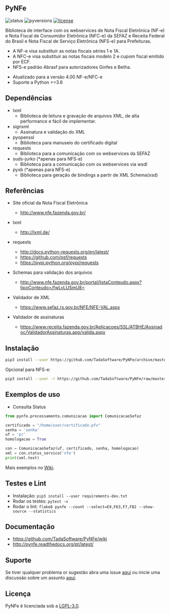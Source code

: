 ## PyNFe

![status](https://img.shields.io/badge/status-stable-green.svg) ![pyversions](https://img.shields.io/badge/Python-3.6%2B-blue.svg) [![license](https://img.shields.io/github/license/TadaSoftware/PyNFe)](https://github.com/TadaSoftware/PyNFe/blob/master/LICENSE)


Biblioteca de interface com os webservices de Nota Fiscal Eletrônica (NF-e) e Nota Fiscal de Consumidor Eletrônica (NFC-e) da SEFAZ e Receita Federal do Brasil e Nota Fiscal de Serviço Eletrônica (NFS-e) para Prefeituras.

- A NF-e visa substituir as notas fiscais séries 1 e 1A.
- A NFC-e visa substituir as notas fiscais modelo 2 e cupom fiscal emitido por ECF.
- NFS-e padrão Abrasf para autorizadores Ginfes e Betha.

* Atualizado para a versão 4.00 NF-e/NFC-e
* Suporte a Python >=3.6


Dependências
------------

- lxml
  - Biblioteca de leitura e gravação de arquivos XML, de alta performance e fácil de implementar.
- signxml
  - Assinatura e validação do XML
- pyopenssl
  - Biblioteca para manuseio do certificado digital
- requests
  - Biblioteca para a comunicação com os webservices da SEFAZ
- suds-jurko (*apenas para NFS-e)
  - Biblioteca para a comunicação com os webservices via wsdl
- pyxb (*apenas para NFS-e)
  - Biblioteca para geração de bindings a partir de XML Schema(xsd)

Referências
-----------

- Site oficial da Nota Fiscal Eletrônica
  - http://www.nfe.fazenda.gov.br/

- lxml
  - http://lxml.de/

- requests
  - http://docs.python-requests.org/en/latest/
  - https://github.com/psf/requests
  - https://pypi.python.org/pypi/requests

- Schemas para validação dos arquivos
  - http://www.nfe.fazenda.gov.br/portal/listaConteudo.aspx?tipoConteudo=/fwLvLUSmU8=

- Validador de XML
  - https://www.sefaz.rs.gov.br/NFE/NFE-VAL.aspx

- Validador de assinaturas
  - https://www.receita.fazenda.gov.br/Aplicacoes/SSL/ATBHE/Assinadoc/ValidadorAssinaturas.app/valida.aspx

Instalação
-----------

```sh
pip3 install --user https://github.com/TadaSoftware/PyNFe/archive/master.zip
```

Opcional para NFS-e:

```sh
pip3 install --user -r https://github.com/TadaSoftware/PyNFe/raw/master/requirements-nfse.txt
```

Exemplos de uso
-----------
  - Consulta Status

```python
from pynfe.processamento.comunicacao import ComunicacaoSefaz

certificado = "/home/user/certificado.pfx"
senha = 'senha'
uf = 'pr'
homologacao = True

con = ComunicacaoSefaz(uf, certificado, senha, homologacao)
xml = con.status_servico('nfe')
print(xml.text)
```

  Mais exemplos no [Wiki](https://github.com/TadaSoftware/PyNFe/wiki).


Testes e Lint
-----------

 * Instalação: `pip3 install --user requirements-dev.txt`
 * Rodar os testes: `pytest -v`
 * Rodar o lint: `flake8 pynfe --count --select=E9,F63,F7,F82 --show-source --statistics`


Documentação
-----------
- https://github.com/TadaSoftware/PyNFe/wiki
- http://pynfe.readthedocs.org/pt/latest/


Suporte
-----------
Se tiver qualquer problema or sugestão abra uma issue [aqui](https://github.com/TadaSoftware/PyNFe/issues) ou inicie uma discussão sobre um assunto [aqui](https://github.com/TadaSoftware/PyNFe/discussions).


Licença
-----------
PyNFe é licenciada sob a [LGPL-3.0](LICENSE).
